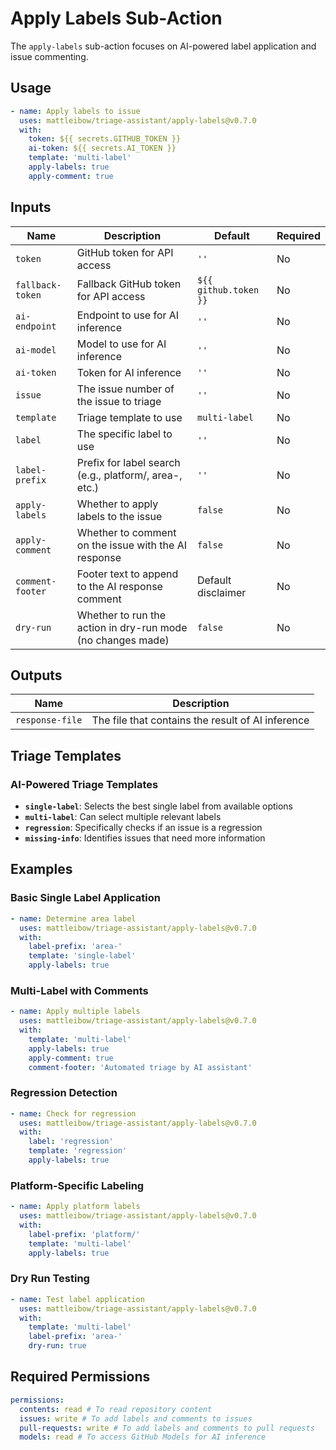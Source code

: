 # Apply Labels Sub-Action

The `apply-labels` sub-action focuses on AI-powered label application and issue commenting.

## Usage

```yaml
- name: Apply labels to issue
  uses: mattleibow/triage-assistant/apply-labels@v0.7.0
  with:
    token: ${{ secrets.GITHUB_TOKEN }}
    ai-token: ${{ secrets.AI_TOKEN }}
    template: 'multi-label'
    apply-labels: true
    apply-comment: true
```

## Inputs

| Name             | Description                                                 | Default               | Required |
| ---------------- | ----------------------------------------------------------- | --------------------- | -------- |
| `token`          | GitHub token for API access                                 | `''`                  | No       |
| `fallback-token` | Fallback GitHub token for API access                        | `${{ github.token }}` | No       |
| `ai-endpoint`    | Endpoint to use for AI inference                            | `''`                  | No       |
| `ai-model`       | Model to use for AI inference                               | `''`                  | No       |
| `ai-token`       | Token for AI inference                                      | `''`                  | No       |
| `issue`          | The issue number of the issue to triage                     | `''`                  | No       |
| `template`       | Triage template to use                                      | `multi-label`         | No       |
| `label`          | The specific label to use                                   | `''`                  | No       |
| `label-prefix`   | Prefix for label search (e.g., platform/, area-, etc.)      | `''`                  | No       |
| `apply-labels`   | Whether to apply labels to the issue                        | `false`               | No       |
| `apply-comment`  | Whether to comment on the issue with the AI response        | `false`               | No       |
| `comment-footer` | Footer text to append to the AI response comment            | Default disclaimer    | No       |
| `dry-run`        | Whether to run the action in dry-run mode (no changes made) | `false`               | No       |

## Outputs

| Name            | Description                                       |
| --------------- | ------------------------------------------------- |
| `response-file` | The file that contains the result of AI inference |

## Triage Templates

### AI-Powered Triage Templates

- **`single-label`**: Selects the best single label from available options
- **`multi-label`**: Can select multiple relevant labels
- **`regression`**: Specifically checks if an issue is a regression
- **`missing-info`**: Identifies issues that need more information

## Examples

### Basic Single Label Application

```yaml
- name: Determine area label
  uses: mattleibow/triage-assistant/apply-labels@v0.7.0
  with:
    label-prefix: 'area-'
    template: 'single-label'
    apply-labels: true
```

### Multi-Label with Comments

```yaml
- name: Apply multiple labels
  uses: mattleibow/triage-assistant/apply-labels@v0.7.0
  with:
    template: 'multi-label'
    apply-labels: true
    apply-comment: true
    comment-footer: 'Automated triage by AI assistant'
```

### Regression Detection

```yaml
- name: Check for regression
  uses: mattleibow/triage-assistant/apply-labels@v0.7.0
  with:
    label: 'regression'
    template: 'regression'
    apply-labels: true
```

### Platform-Specific Labeling

```yaml
- name: Apply platform labels
  uses: mattleibow/triage-assistant/apply-labels@v0.7.0
  with:
    label-prefix: 'platform/'
    template: 'multi-label'
    apply-labels: true
```

### Dry Run Testing

```yaml
- name: Test label application
  uses: mattleibow/triage-assistant/apply-labels@v0.7.0
  with:
    template: 'multi-label'
    label-prefix: 'area-'
    dry-run: true
```

## Required Permissions

```yaml
permissions:
  contents: read # To read repository content
  issues: write # To add labels and comments to issues
  pull-requests: write # To add labels and comments to pull requests
  models: read # To access GitHub Models for AI inference
```
